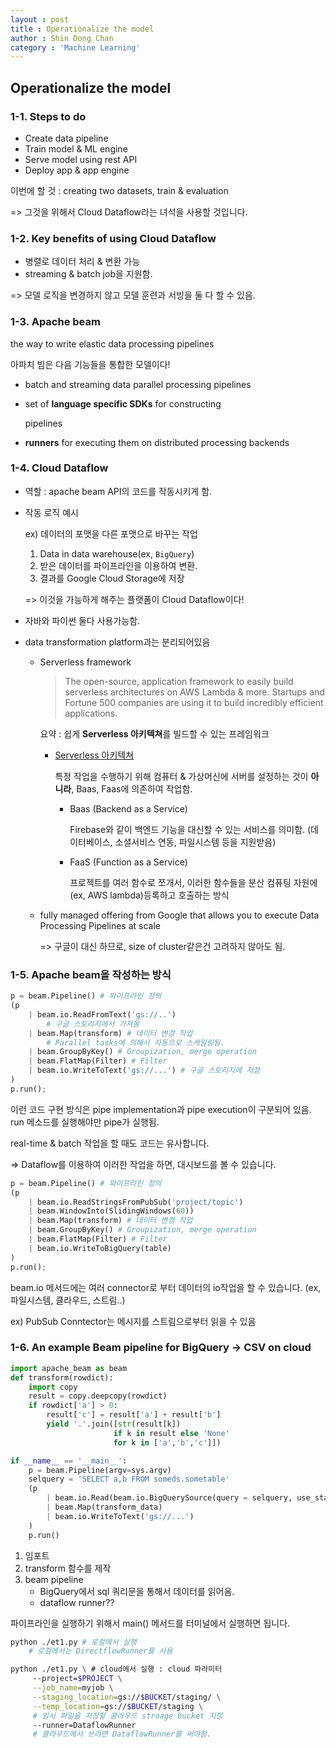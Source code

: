 ```yaml
---
layout : post
title : Operationalize the model
author : Shin Dong Chan
category : 'Machine Learning'
---
```


## Operationalize the model

### 1-1. Steps  to do

- Create data pipeline
- Train model & ML engine
- Serve model using rest API
- Deploy app & app engine

이번에 할 것 : creating two datasets,  train & evaluation

=> 그것을 위해서 Cloud Dataflow라는 녀석을 사용할 것입니다.

### 1-2. Key benefits of using Cloud Dataflow

- 병렬로 데이터 처리 & 변환 가능
- streaming & batch job을 지원함.

=> 모델 로직을 변경하지 않고 모델 훈련과 서빙을 둘 다 할 수 있음.

### 1-3. Apache beam 

the way to write elastic data processing pipelines

아파치 빔은 다음 기능들을 통합한 모델이다!

- batch and streaming data parallel processing pipelines

- set of **language specific SDKs** for constructing 

  pipelines 

- **runners** for executing them on distributed processing backends

### 1-4. Cloud Dataflow 

- 역할 : apache beam API의 코드를 작동시키게 함.

- 작동 로직 예시

  ex) 데이터의 포맷을 다른 포맷으로 바꾸는 작업

  1. Data in data warehouse(ex, `BigQuery`)
  2. 받은 데이터를 파이프라인을 이용하여 변환.
  3. 결과를 Google Cloud Storage에 저장

  => 이것을 가능하게 해주는 플랫폼이 Cloud Dataflow이다!

- 자바와 파이썬 둘다 사용가능함.

- data transformation platform과는 분리되어있음

  - Serverless framework

    > The open-source, application framework to easily build serverless architectures on AWS Lambda & more. Startups and Fortune 500 companies are using it to build incredibly efficient applications.

    요약 : 쉽게 **Serverless 아키텍쳐**를 빌드할 수 있는 프레임워크

    - [Serverless 아키텍쳐](<https://velopert.com/3543>)

      특정 작업을 수행하기 위해 컴퓨터 & 가상머신에 서버를 설정하는 것이 **아니라**, Baas, Faas에 의존하여 작업함.

      - Baas (Backend as a Service)

        Firebase와 같이 백엔드 기능을 대신할 수 있는 서비스를 의미함. (데이터베이스, 소셜서비스 연동, 파일시스템 등을 지원받음)

      - FaaS (Function as a Service)

        프로젝트를 여러 함수로 쪼개서, 이러한 함수들을 분산 컴퓨팅 자원에(ex, AWS lambda)등록하고 호출하는 방식

  - fully managed offering from Google that allows you to execute Data Processing Pipelines at scale

    => 구글이 대신 하므로, size of cluster같은건 고려하지 않아도 됨.

### 1-5. Apache beam을 작성하는 방식

```python
p = beam.Pipeline() # 파이프라인 정의
(p
	| beam.io.ReadFromText('gs://..') 
 		# 구글 스토리지에서 가져옴
	| beam.Map(transform) # 데이터 변경 작업
 		# Parallel tasks에 의해서 자동으로 스케일링됨.
 	| beam.GroupByKey() # Groupization, merge operation
 	| beam.FlatMap(Filter) # Filter
 	| beam.io.WriteToText('gs://...') # 구글 스토리지에 저장
)
p.run();
```

이런 코드 구현 방식은 pipe implementation과 pipe execution이 구분되어 있음. run 메소드를 실행해야만 pipe가 실행됨.

real-time & batch 작업을 할 때도 코드는 유사합니다.

=> Dataflow를 이용하여 이러한 작업을 하면, 대시보드를 볼 수 있습니다. 

```python
p = beam.Pipeline() # 파이프라인 정의
(p
	| beam.io.ReadStringsFromPubSub('project/topic')
 	| beam.WindowInto(SlidingWindows(60))
	| beam.Map(transform) # 데이터 변경 작업
 	| beam.GroupByKey() # Groupization, merge operation
 	| beam.FlatMap(Filter) # Filter
 	| beam.io.WriteToBigQuery(table)
)
p.run();
```

beam.io 메서드에는 여러 connector로 부터 데이터의 io작업을 할 수 있습니다. (ex, 파일시스템, 클라우드, 스트림..)

ex) PubSub Conntector는 메시지를 스트림으로부터 읽을 수 있음

### 1-6. An example Beam pipeline for BigQuery -> CSV on cloud

```python
import apache_beam as beam
def transform(rowdict):
    import copy
    result = copy.deepcopy(rowdict)
    if rowdict['a'] > 0:
        result['c'] = result['a'] + result['b']
        yield '.'.join([str(result[k])
                       if k in result else 'None'
                       for k in ['a','b','c']])

if __name__ == '__main__':
    p = beam.Pipeline(argv=sys.argv)
    selquery = 'SELECT a,b FROM someds.sometable'
    (p
    	| beam.io.Read(beam.io.BigQuerySource(query = selquery, use_standard_sql=True))
    	| beam.Map(transform_data)
     	| beam.io.WriteToText('gs://...')
    )
    p.run()
```

1. 임포트
2. transform 함수를 제작
3. beam pipeline
   - BigQuery에서 sql 쿼리문을 통해서 데이터를 읽어옴.
   - dataflow runner??

파이프라인을 실행하기 위해서 main() 메서드를 터미널에서 실행하면 됩니다.

```bash
python ./et1.py # 로컬에서 실행
	# 로컬에서는 DirectflowRunner를 사용
```

```bash
python ./et1.py \ # cloud에서 실행 : cloud 파라미터
	 --project=$PROJECT \
	 --job_name=myjob \
	 --staging_location=gs://$BUCKET/staging/ \
	 --temp_location=gs://$BUCKET/staging \
	 # 임시 파일을 저장할 클라우드 stroage bucket 지정
	 --runner=DataflowRunner
	 # 클라우드에서 쓰려면 DataflowRunner를 써야함.
```







